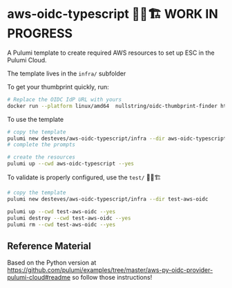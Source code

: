 # aws-oidc-typescript 🚧🦺🏗️ WORK IN PROGRESS

A Pulumi template to create required AWS resources to set up ESC in the Pulumi Cloud.

The template lives in the `infra/` subfolder


To get your thumbprint quickly, run:

```bash
# Replace the OIDC IdP URL with yours
docker run --platform linux/amd64  nullstring/oidc-thumbprint-finder https://api.pulumi.com/oidc
```

To use the template

```bash
# copy the template
pulumi new desteves/aws-oidc-typescript/infra --dir aws-oidc-typescript
# complete the prompts

# create the resources
pulumi up --cwd aws-oidc-typescript --yes
```

To validate is properly configured, use the `test/` 🚧🦺🏗️

```bash
# copy the template
pulumi new desteves/aws-oidc-typescript/infra --dir test-aws-oidc

pulumi up --cwd test-aws-oidc --yes
pulumi destroy --cwd test-aws-oidc --yes
pulumi rm --cwd test-aws-oidc --yes
```

## Reference Material

Based on the Python version at
https://github.com/pulumi/examples/tree/master/aws-py-oidc-provider-pulumi-cloud#readme
so follow those instructions!